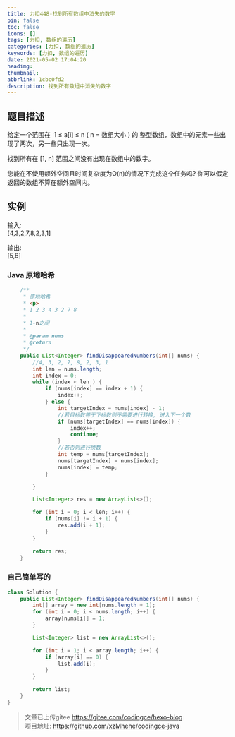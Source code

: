 ```yaml
---
title: 力扣448-找到所有数组中消失的数字
pin: false
toc: false
icons: []
tags: [力扣, 数组的遍历]
categories: [力扣, 数组的遍历]
keywords: [力扣, 数组的遍历]
date: 2021-05-02 17:04:20
headimg: 
thumbnail: 
abbrlink: 1cbc0fd2
description: 找到所有数组中消失的数字
---
```


## 题目描述
给定一个范围在  1 ≤ a[i] ≤ n ( n = 数组大小 ) 的 整型数组，数组中的元素一些出现了两次，另一些只出现一次。

找到所有在 [1, n] 范围之间没有出现在数组中的数字。

您能在不使用额外空间且时间复杂度为O(n)的情况下完成这个任务吗? 你可以假定返回的数组不算在额外空间内。

## 实例
输入:     
[4,3,2,7,8,2,3,1]       

输出:       
[5,6]       



### Java 原地哈希
```java
    /**
     * 原地哈希
     * <p>
     * 1 2 3 4 3 2 7 8
     *
     * 1-n之间
     *
     * @param nums
     * @return
     */
    public List<Integer> findDisappearedNumbers(int[] nums) {
        //4, 3, 2, 7, 8, 2, 3, 1
        int len = nums.length;
        int index = 0;
        while (index < len ) {
            if (nums[index] == index + 1) {
                index++;
            } else {
                int targetIndex = nums[index] - 1;
                //若目标数等于下标数则不需要进行转换, 进入下一个数
                if (nums[targetIndex] == nums[index]) {
                    index++;
                    continue;
                }
                //若否则进行换数
                int temp = nums[targetIndex];
                nums[targetIndex] = nums[index];
                nums[index] = temp;
            }

        }

        List<Integer> res = new ArrayList<>();

        for (int i = 0; i < len; i++) {
            if (nums[i] != i + 1) {
                res.add(i + 1);
            }
        }

        return res;
    }
```


### 自己简单写的
```java
class Solution {
    public List<Integer> findDisappearedNumbers(int[] nums) {
        int[] array = new int[nums.length + 1];
        for (int i = 0; i < nums.length; i++) {
            array[nums[i]] = 1;
        }

        List<Integer> list = new ArrayList<>();

        for (int i = 1; i < array.length; i++) {
            if (array[i] == 0) {
                list.add(i);
            }
        }

        return list;
    }
}
```

>文章已上传gitee https://gitee.com/codingce/hexo-blog   
>项目地址: https://github.com/xzMhehe/codingce-java